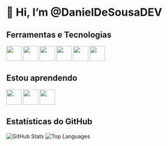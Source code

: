 # 👋 Hi, I’m @DanielDeSousaDEV
## Ferramentas e Tecnologias
<img loading="lazy" src="https://cdn.jsdelivr.net/gh/devicons/devicon@latest/icons/html5/html5-original.svg" width="40" height="40"/> <img loading="lazy" src="https://cdn.jsdelivr.net/gh/devicons/devicon@latest/icons/css3/css3-original.svg" width="40" height="40"/> <img loading="lazy" src="https://cdn.jsdelivr.net/gh/devicons/devicon@latest/icons/java/java-original.svg" width="40" height="40"/> <img loading="lazy" src="https://cdn.jsdelivr.net/gh/devicons/devicon@latest/icons/mysql/mysql-original-wordmark.svg" width="40" height="40"/> <img loading="lazy" src="https://cdn.jsdelivr.net/gh/devicons/devicon@latest/icons/php/php-original.svg" width="40" height="40"/>
<img loading="lazy" src="https://cdn.jsdelivr.net/gh/devicons/devicon@latest/icons/composer/composer-original.svg" width="40" height="40"/>

## Estou aprendendo
<img loading="lazy" src="https://cdn.jsdelivr.net/gh/devicons/devicon@latest/icons/laravel/laravel-original.svg" width="40" height="40"/> <img loading="lazy" src="https://cdn.jsdelivr.net/gh/devicons/devicon@latest/icons/react/react-original.svg" width="40" height="40"/> <img loading="lazy" src="https://cdn.jsdelivr.net/gh/devicons/devicon@latest/icons/typescript/typescript-original.svg" width="40" height="40"/>

## Estatísticas do GitHub

![GitHub Stats](https://github-readme-stats.vercel.app/api?username=DanielDeSousaDEV&count_private=true&show_icons=true&theme=github_dark&hide=contribs,issues)
![Top Languages](https://github-readme-stats.vercel.app/api/top-langs/?username=DanielDeSousaDEV&layout=compact&count_private=true&show_icons=true&theme=github_dark)
  
<!---
DanielDeSousaDEV/DanielDeSousaDEV is a ✨ special ✨ repository because its `README.md` (this file) appears on your GitHub profile.
You can click the Preview link to take a look at your changes.
--->

